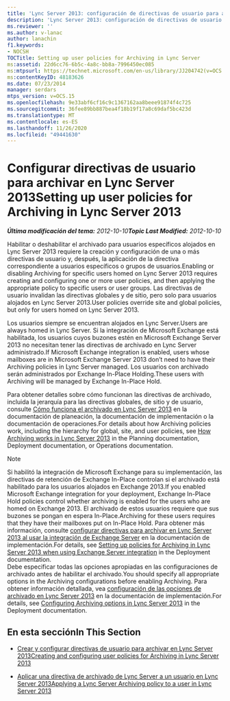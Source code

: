 ```yaml
---
title: 'Lync Server 2013: configuración de directivas de usuario para archivar en Lync Server'
description: 'Lync Server 2013: configuración de directivas de usuario para archivar en Lync Server.'
ms.reviewer: ''
ms.author: v-lanac
author: lanachin
f1.keywords:
- NOCSH
TOCTitle: Setting up user policies for Archiving in Lync Server
ms:assetid: 22d6cc76-6b5c-4a8c-bb8a-7996450ec085
ms:mtpsurl: https://technet.microsoft.com/en-us/library/JJ204742(v=OCS.15)
ms:contentKeyID: 48183626
ms.date: 07/23/2014
manager: serdars
mtps_version: v=OCS.15
ms.openlocfilehash: 9e33abf6cf16c9c1367162aa8beee91874f4c725
ms.sourcegitcommit: 36fee89bb887bea4f18b19f17a8c69daf5bc423d
ms.translationtype: MT
ms.contentlocale: es-ES
ms.lasthandoff: 11/26/2020
ms.locfileid: "49441630"
---
```

# <a name="setting-up-user-policies-for-archiving-in-lync-server-2013"></a><span data-ttu-id="6eb87-103">Configurar directivas de usuario para archivar en Lync Server 2013</span><span class="sxs-lookup"><span data-stu-id="6eb87-103">Setting up user policies for Archiving in Lync Server 2013</span></span>

<div data-xmlns="http://www.w3.org/1999/xhtml">

<div class="topic" data-xmlns="http://www.w3.org/1999/xhtml" data-msxsl="urn:schemas-microsoft-com:xslt" data-cs="https://msdn.microsoft.com/">

<div data-asp="https://msdn2.microsoft.com/asp">



</div>

<div id="mainSection">

<div id="mainBody"><span data-ttu-id="6eb87-104">

<span> </span></span><span class="sxs-lookup"><span data-stu-id="6eb87-104">

<span> </span></span></span>

<span data-ttu-id="6eb87-105">_**Última modificación del tema:** 2012-10-10_</span><span class="sxs-lookup"><span data-stu-id="6eb87-105">_**Topic Last Modified:** 2012-10-10_</span></span>

<span data-ttu-id="6eb87-106">Habilitar o deshabilitar el archivado para usuarios específicos alojados en Lync Server 2013 requiere la creación y configuración de una o más directivas de usuario y, después, la aplicación de la directiva correspondiente a usuarios específicos o grupos de usuarios.</span><span class="sxs-lookup"><span data-stu-id="6eb87-106">Enabling or disabling Archiving for specific users homed on Lync Server 2013 requires creating and configuring one or more user policies, and then applying the appropriate policy to specific users or user groups.</span></span> <span data-ttu-id="6eb87-107">Las directivas de usuario invalidan las directivas globales y de sitio, pero solo para usuarios alojados en Lync Server 2013.</span><span class="sxs-lookup"><span data-stu-id="6eb87-107">User policies override site and global policies, but only for users homed on Lync Server 2013.</span></span>

<span data-ttu-id="6eb87-108">Los usuarios siempre se encuentran alojados en Lync Server.</span><span class="sxs-lookup"><span data-stu-id="6eb87-108">Users are always homed in Lync Server.</span></span> <span data-ttu-id="6eb87-109">Si la integración de Microsoft Exchange está habilitada, los usuarios cuyos buzones estén en Microsoft Exchange Server 2013 no necesitan tener las directivas de archivado en Lync Server administrado.</span><span class="sxs-lookup"><span data-stu-id="6eb87-109">If Microsoft Exchange integration is enabled, users whose mailboxes are in Microsoft Exchange Server 2013 don’t need to have their Archiving policies in Lync Server managed.</span></span> <span data-ttu-id="6eb87-110">Los usuarios con archivado serán administrados por Exchange In-Place Holding.</span><span class="sxs-lookup"><span data-stu-id="6eb87-110">These users with Archiving will be managed by Exchange In-Place Hold.</span></span>

<span data-ttu-id="6eb87-111">Para obtener detalles sobre cómo funcionan las directivas de archivado, incluida la jerarquía para las directivas globales, de sitio y de usuario, consulte [Cómo funciona el archivado en Lync Server 2013](lync-server-2013-how-archiving-works.md) en la documentación de planeación, la documentación de implementación o la documentación de operaciones.</span><span class="sxs-lookup"><span data-stu-id="6eb87-111">For details about how Archiving policies work, including the hierarchy for global, site, and user policies, see [How Archiving works in Lync Server 2013](lync-server-2013-how-archiving-works.md) in the Planning documentation, Deployment documentation, or Operations documentation.</span></span>

<div>


> [!NOTE]  
> <span data-ttu-id="6eb87-112">Si habilitó la integración de Microsoft Exchange para su implementación, las directivas de retención de Exchange In-Place controlan si el archivado está habilitado para los usuarios alojados en Exchange 2013.</span><span class="sxs-lookup"><span data-stu-id="6eb87-112">If you enabled Microsoft Exchange integration for your deployment, Exchange In-Place Hold policies control whether archiving is enabled for the users who are homed on Exchange 2013.</span></span> <span data-ttu-id="6eb87-113">El archivado de estos usuarios requiere que sus buzones se pongan en espera In-Place.</span><span class="sxs-lookup"><span data-stu-id="6eb87-113">Archiving for these users requires that they have their mailboxes put on In-Place Hold.</span></span> <span data-ttu-id="6eb87-114">Para obtener más información, consulte <A href="lync-server-2013-setting-up-policies-for-archiving-when-using-exchange-server-integration.md">configurar directivas para archivar en Lync Server 2013 al usar la integración de Exchange Server</A> en la documentación de implementación.</span><span class="sxs-lookup"><span data-stu-id="6eb87-114">For details, see <A href="lync-server-2013-setting-up-policies-for-archiving-when-using-exchange-server-integration.md">Setting up policies for Archiving in Lync Server 2013 when using Exchange Server integration</A> in the Deployment documentation.</span></span><BR><span data-ttu-id="6eb87-115">Debe especificar todas las opciones apropiadas en las configuraciones de archivado antes de habilitar el archivado.</span><span class="sxs-lookup"><span data-stu-id="6eb87-115">You should specify all appropriate options in the Archiving configurations before enabling Archiving.</span></span> <span data-ttu-id="6eb87-116">Para obtener información detallada, vea <A href="lync-server-2013-configuring-archiving-options.md">configuración de las opciones de archivado en Lync Server 2013</A> en la documentación de implementación.</span><span class="sxs-lookup"><span data-stu-id="6eb87-116">For details, see <A href="lync-server-2013-configuring-archiving-options.md">Configuring Archiving options in Lync Server 2013</A> in the Deployment documentation.</span></span>



</div>

<div>

## <a name="in-this-section"></a><span data-ttu-id="6eb87-117">En esta sección</span><span class="sxs-lookup"><span data-stu-id="6eb87-117">In This Section</span></span>

  - [<span data-ttu-id="6eb87-118">Crear y configurar directivas de usuario para archivar en Lync Server 2013</span><span class="sxs-lookup"><span data-stu-id="6eb87-118">Creating and configuring user policies for Archiving in Lync Server 2013</span></span>](lync-server-2013-creating-and-configuring-user-policies-for-archiving-in-lync-server.md)

  - [<span data-ttu-id="6eb87-119">Aplicar una directiva de archivado de Lync Server a un usuario en Lync Server 2013</span><span class="sxs-lookup"><span data-stu-id="6eb87-119">Applying a Lync Server Archiving policy to a user in Lync Server 2013</span></span>](lync-server-2013-applying-a-lync-server-archiving-policy-to-a-user.md)

<span data-ttu-id="6eb87-120"></div>

</div>

<span> </span>

</div>

</div>

</span><span class="sxs-lookup"><span data-stu-id="6eb87-120"></div>

</div>

<span> </span>

</div>

</div>

</span></span></div>

